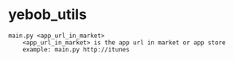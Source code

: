 yebob_utils
===========

	main.py <app_url_in_market>
		<app_url_in_market> is the app url in market or app store
		example: main.py http://itunes